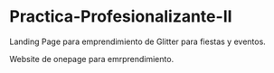 # Practica-Profesionalizante-II
Landing Page para emprendimiento de Glitter para fiestas y eventos. 

Website de onepage para emrprendimiento.
